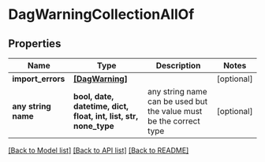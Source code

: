 # DagWarningCollectionAllOf


## Properties
Name | Type | Description | Notes
------------ | ------------- | ------------- | -------------
**import_errors** | [**[DagWarning]**](DagWarning.md) |  | [optional] 
**any string name** | **bool, date, datetime, dict, float, int, list, str, none_type** | any string name can be used but the value must be the correct type | [optional]

[[Back to Model list]](../README.md#documentation-for-models) [[Back to API list]](../README.md#documentation-for-api-endpoints) [[Back to README]](../README.md)


